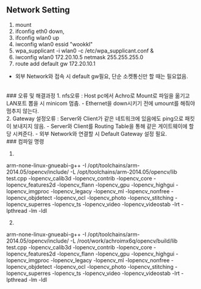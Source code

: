 ## Network Setting
  1. mount
  2. ifconfig eth0 down, 
  3. ifconfig wlan0 up
  4. iwconfig wlan0 essid "wookkl"
  5. wpa_supplicant -i wlan0 -c /etc/wpa_supplicant.conf &
  6. iwconfig wlan0 172.20.10.5 netmask 255.255.255.0
  7. route add default gw 172.20.10.1
  - 외부 Network와 접속 시 default gw필요, 단순 소켓통신만 할 때는 필요없음.





<br>
### 오류 및 해결과정
1. nfs오류 : Host pc에서 Achro로 Mount로 파일을 옮기고 LAN포트 뽑을 시 minicom 멈춤.
   - Ethernet을 down시키기 전에 umount를 해줘야 멈추지 않는다. 
<br>
2. Gateway 설정오류 : Server와 Client가 같은 네트워크에 있음에도 ping으로 패킷이 보내지지 않음.
   - Server와 Client를 Routing Table을 통해 같은 게이트웨이에 할당 시켜준다.
   - 외부 Network와 연결할 시 Default Gateway 설정 필요.



<br>
### 컴파일 명령

1.
arm-none-linux-gnueabi-g++ -I /opt/toolchains/arm-2014.05/opencv/include/ -L /opt/toolchains/arm-2014.05/opencv/lib test.cpp -lopencv_calib3d -lopencv_contrib -lopencv_core -lopencv_features2d -lopencv_flann -lopencv_gpu -lopencv_highgui -lopencv_imgproc -lopencv_legacy -lopencv_ml -lopencv_nonfree -lopencv_objdetect -lopencv_ocl -lopencv_photo -lopencv_stitching -lopencv_superres -lopencv_ts -lopencv_video -lopencv_videostab -lrt -lpthread -lm -ldl

2.
arm-none-linux-gnueabi-g++ -I /opt/toolchains/arm-2014.05/opencv/include/ -L /root/work/achroimx6q/opencv/build/lib test.cpp -lopencv_calib3d -lopencv_contrib -lopencv_core -lopencv_features2d -lopencv_flann -lopencv_gpu -lopencv_highgui -lopencv_imgproc -lopencv_legacy -lopencv_ml -lopencv_nonfree -lopencv_objdetect -lopencv_ocl -lopencv_photo -lopencv_stitching -lopencv_superres -lopencv_ts -lopencv_video -lopencv_videostab -lrt -lpthread -lm -ldl

